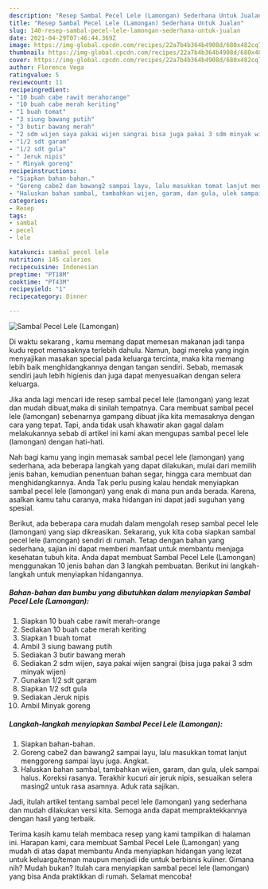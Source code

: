 ```yaml
---
description: "Resep Sambal Pecel Lele (Lamongan) Sederhana Untuk Jualan"
title: "Resep Sambal Pecel Lele (Lamongan) Sederhana Untuk Jualan"
slug: 140-resep-sambal-pecel-lele-lamongan-sederhana-untuk-jualan
date: 2021-04-29T07:46:44.369Z
image: https://img-global.cpcdn.com/recipes/22a7b4b364b4908d/680x482cq70/sambal-pecel-lele-lamongan-foto-resep-utama.jpg
thumbnail: https://img-global.cpcdn.com/recipes/22a7b4b364b4908d/680x482cq70/sambal-pecel-lele-lamongan-foto-resep-utama.jpg
cover: https://img-global.cpcdn.com/recipes/22a7b4b364b4908d/680x482cq70/sambal-pecel-lele-lamongan-foto-resep-utama.jpg
author: Florence Vega
ratingvalue: 5
reviewcount: 11
recipeingredient:
- "10 buah cabe rawit merahorange"
- "10 buah cabe merah keriting"
- "1 buah tomat"
- "3 siung bawang putih"
- "3 butir bawang merah"
- "2 sdm wijen saya pakai wijen sangrai bisa juga pakai 3 sdm minyak wijen"
- "1/2 sdt garam"
- "1/2 sdt gula"
- " Jeruk nipis"
- " Minyak goreng"
recipeinstructions:
- "Siapkan bahan-bahan."
- "Goreng cabe2 dan bawang2 sampai layu, lalu masukkan tomat lanjut menggoreng sampai layu juga. Angkat."
- "Haluskan bahan sambal, tambahkan wijen, garam, dan gula, ulek sampai halus. Koreksi rasanya. Terakhir kucuri air jeruk nipis, sesuaikan selera masing2 untuk rasa asamnya. Aduk rata sajikan."
categories:
- Resep
tags:
- sambal
- pecel
- lele

katakunci: sambal pecel lele 
nutrition: 145 calories
recipecuisine: Indonesian
preptime: "PT18M"
cooktime: "PT43M"
recipeyield: "1"
recipecategory: Dinner

---
```



![Sambal Pecel Lele (Lamongan)](https://img-global.cpcdn.com/recipes/22a7b4b364b4908d/680x482cq70/sambal-pecel-lele-lamongan-foto-resep-utama.jpg)

Di waktu  sekarang , kamu memang dapat memesan makanan jadi tanpa kudu repot memasaknya terlebih dahulu. Namun, bagi mereka yang ingin menyajikan masakan special pada keluarga tercinta, maka kita memang lebih baik menghidangkannya dengan tangan sendiri. Sebab, memasak sendiri jauh lebih higienis dan juga dapat menyesuaikan dengan selera keluarga.

Jika anda lagi mencari ide resep sambal pecel lele (lamongan) yang lezat dan mudah dibuat,maka di sinilah tempatnya. Cara membuat sambal pecel lele (lamongan)  sebenarnya gampang dibuat jika kita memasaknya dengan cara yang tepat. Tapi, anda tidak usah khawatir akan gagal dalam melakukannya 
sebab di artikel ini kami akan mengupas sambal pecel lele (lamongan) dengan hati-hati.  



Nah bagi kamu yang ingin memasak sambal pecel lele (lamongan) yang sederhana, ada beberapa langkah yang dapat dilakukan, mulai dari memilih jenis bahan, kemudian penentuan bahan segar, hingga cara membuat dan menghidangkannya. Anda Tak perlu pusing kalau hendak menyiapkan sambal pecel lele (lamongan) yang enak di mana pun anda berada. Karena, asalkan kamu  tahu caranya, maka hidangan ini dapat jadi suguhan yang spesial.

Berikut, ada beberapa cara mudah dalam mengolah resep sambal pecel lele (lamongan) yang siap dikreasikan. Sekarang, yuk kita coba siapkan sambal pecel lele (lamongan) sendiri di rumah. Tetap dengan bahan yang sederhana, sajian ini dapat memberi manfaat untuk membantu menjaga kesehatan tubuh kita. Anda dapat membuat Sambal Pecel Lele (Lamongan) menggunakan 10 jenis bahan dan 3 langkah pembuatan. Berikut ini langkah-langkah untuk menyiapkan hidangannya.

<!--inarticleads1-->

##### Bahan-bahan dan bumbu yang dibutuhkan dalam menyiapkan Sambal Pecel Lele (Lamongan):

1. Siapkan 10 buah cabe rawit merah-orange
1. Sediakan 10 buah cabe merah keriting
1. Siapkan 1 buah tomat
1. Ambil 3 siung bawang putih
1. Sediakan 3 butir bawang merah
1. Sediakan 2 sdm wijen, saya pakai wijen sangrai (bisa juga pakai 3 sdm minyak wijen)
1. Gunakan 1/2 sdt garam
1. Siapkan 1/2 sdt gula
1. Sediakan  Jeruk nipis
1. Ambil  Minyak goreng




<!--inarticleads2-->

##### Langkah-langkah menyiapkan Sambal Pecel Lele (Lamongan):

1. Siapkan bahan-bahan.
1. Goreng cabe2 dan bawang2 sampai layu, lalu masukkan tomat lanjut menggoreng sampai layu juga. Angkat.
1. Haluskan bahan sambal, tambahkan wijen, garam, dan gula, ulek sampai halus. Koreksi rasanya. Terakhir kucuri air jeruk nipis, sesuaikan selera masing2 untuk rasa asamnya. Aduk rata sajikan.




Jadi, itulah artikel tentang  sambal pecel lele (lamongan)  yang sederhana dan mudah dilakukan versi kita. Semoga anda dapat mempraktekkannya dengan hasil yang terbaik. 

Terima kasih kamu telah membaca resep yang kami tampilkan di halaman ini. Harapan kami, cara membuat  Sambal Pecel Lele (Lamongan) yang mudah di atas dapat membantu Anda menyiapkan hidangan yang lezat untuk keluarga/teman maupun menjadi ide untuk berbisnis kuliner. Gimana nih? Mudah bukan? Itulah cara menyiapkan sambal pecel lele (lamongan) yang bisa Anda praktikkan di rumah. Selamat mencoba!


